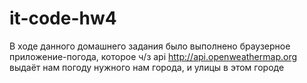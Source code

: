 ﻿# it-code-hw4
В ходе данного домашнего задания было выполнено браузерное приложение-погода, которое ч/з api http://api.openweathermap.org выдаёт нам погоду нужного нам города, и улицы в этом городе
